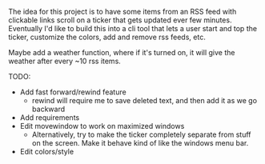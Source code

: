 The idea for this project is to have some items from an RSS feed with clickable links scroll on a ticker that gets updated ever few minutes.  Eventually I'd like to build this into a cli tool that lets a user start and top the ticker, customize the colors, add and remove rss feeds, etc.

Maybe add a weather function, where if it's turned on, it will give the weather after every ~10 rss items.

TODO:
* Add fast forward/rewind feature
    * rewind will require me to save deleted text, and then add it as we go backward
* Add requirements
* Edit movewindow to work on maximized windows
    * Alternatively, try to make the ticker completely separate from stuff on the screen.  Make it behave kind of like the windows menu bar.
* Edit colors/style